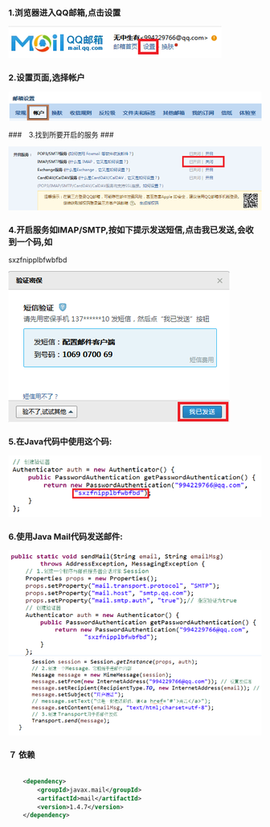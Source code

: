 ### 1.浏览器进入QQ邮箱,点击设置 ###

![img](images\e1.png)

### 2.设置页面,选择帐户  ###

![img](images\e2.png) 

 
###　3.找到所要开启的服务 ###

![img](images\e3.png)

 

### 4.开启服务如IMAP/SMTP,按如下提示发送短信,点击我已发送,会收到一个码,如 ###
sxzfnipplbfwbfbd

![img](images\e4.png)


### 5.在Java代码中使用这个码: ###
![img](images\e5.png)




### 6.使用Java Mail代码发送邮件:
![img](images\e6.png)
![img](images\e7.png)

### ７ 依赖 ###

``` xml

	<dependency>
        <groupId>javax.mail</groupId>
        <artifactId>mail</artifactId>
        <version>1.4.7</version>
   	</dependency>


```

